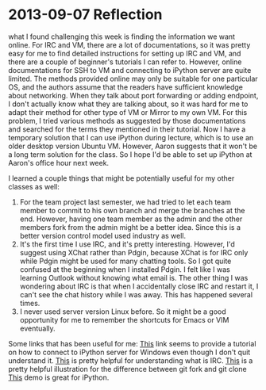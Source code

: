 2013-09-07 Reflection
=====================

what I found challenging this week is finding the information we want online. For IRC and VM, there are a lot of documentations, so it was pretty easy for me to find detailed instructions for setting up IRC and VM, and there are a couple of beginner's tutorials I can refer to. However, online documentations for SSH to VM and connecting to iPython server are quite limited. The methods provided online may only be suitable for one particular OS, and the authors assume that the readers have sufficient knowledge about networking. When they talk about port forwarding or adding endpoint, I don't actually know what they are talking about, so it was hard for me to adapt their method for other type of VM or Mirror to my own VM. For this problem, I tried various methods as suggested by those documentations and searched for the terms they mentioned in their tutorial. Now I have a temporary solution that I can use iPython during lecture, which is to use an older desktop version Ubuntu VM. However, Aaron suggests that it won't be a long term solution for the class. So I hope I'd be able to set up iPython at Aaron's office hour next week.

I learned a couple things that might be potentially useful for my other classes as well:
1. For the team project last semester, we had tried to let each team member to commit to his own branch and merge the branches at the end. However, having one team member as the admin and the other members fork from the admin might be a better idea. Since this is a better version control model used industry as well.
2. It's the first time I use IRC, and it's pretty interesting. However, I'd suggest using XChat rather than Pdgin, because XChat is for IRC only while Pdgin might be used for many chatting tools. So I got quite confused at the beginning when I installed Pdgin. I felt like I was learning Outlook without knowing what email is. The other thing I was wondering about IRC is that when I accidentally close IRC and restart it, I can't see the chat history while I was away. This has happened several times.
3. I never used server version Linux before. So it might be a good opportunity for me to remember the shortcuts for Emacs or VIM eventually. 

Some links that has been useful for me:
[This](http://www.windowsazure.com/en-us/develop/python/tutorials/ipython-notebook/) link seems to provide a tutorial on how to connect to iPython server for Windows even though I don't quit understand it.
[This](http://en.wikipedia.org/wiki/Internet_Relay_Chat) is pretty helpful for understanding what is IRC.
[This](http://stackoverflow.com/questions/6286571/git-fork-is-git-clone) is a pretty helpful illustration for the difference between git fork and git clone
[This](http://ipython.org/notebook.html) demo is great for iPython.

